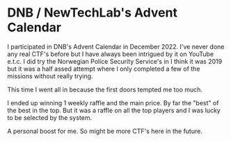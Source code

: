 # DNB / NewTechLab's Advent Calendar 

I participated in DNB's Advent Calendar in December 2022. I've never done any real CTF's before but I have always been intrigued by it on YouTube e.t.c. I did try the Norwegian Police Security Service's in I think it was 2019 but it was a half assed attempt where I only completed a few of the missions without really trying. 

This time I went all in because the first doors tempted me too much.

I ended up winning 1 weekly raffle and the main price. By far the "best" of the best in the top. But it was a raffle on all the top players and I was lucky to be selected by the system.

A personal boost for me. So might be more CTF's here in the future.